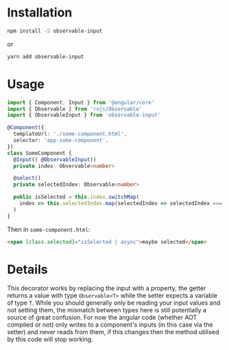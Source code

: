 # Installation

```bash
npm install -S observable-input
```
or
```bash
yarn add observable-input
```

# Usage

```typescript
import { Component, Input } from '@angular/core'
import { Observable } from 'rxjs/Observable'
import { ObservableInput } from 'observable-input'

@Component({
  templateUrl: './some-component.html',
  selector: 'app-some-component',
})
class SomeComponent {
  @Input() @ObservableInput()
  private index: Observable<number>

  @select()
  private selectedIndex: Observable<number>

  public isSelected = this.index.switchMap(
    index => this.selectedIndex.map(selectedIndex => selectedIndex === index)
  )
}
```

Then in `some-component.html`:
```html
<span [class.selected]="isSelected | async">maybe selected</span>
```

# Details

This decorator works by replacing the input with a property, the getter returns a value with type `Observable<T>` while the setter expects a variable of type `T`. While you should generally only be reading your input values and not setting them, the mismatch between types here is still potentially a source of great confusion. For now the angular code (whether AOT compiled or not) only writes to a component's inputs (in this case via the setter) and never reads from them, if this changes then the method utilised by this code will stop working.
